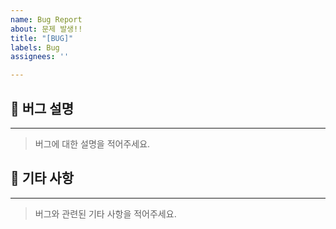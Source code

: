 ```yaml
---
name: Bug Report
about: 문제 발생!!
title: "[BUG]"
labels: Bug
assignees: ''

---
```


## 🐞 버그 설명
---
> 버그에 대한 설명을 적어주세요.

## 🎸 기타 사항
---
> 버그와 관련된 기타 사항을 적어주세요.
